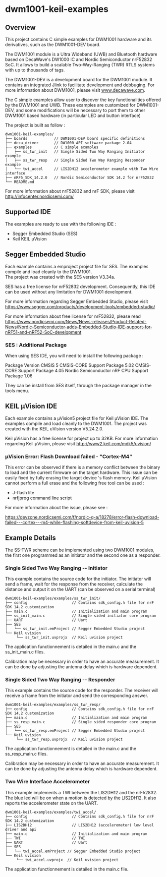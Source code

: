 # dwm1001-keil-examples
## Overview

This project contains C simple examples for DWM1001 hardware and its derivatives, such as the DWM1001-DEV board.

The DWM1001 module is a Ultra Wideband (UWB) and Bluetooth hardware based on DecaWave's DW1000 IC and Nordic Semiconductor nrF52832 SoC. It allows to build a scalable Two-Way-Ranging (TWR) RTLS systems with up to thousands of tags. 

The DWM1001-DEV is a development board for the DWM1001 module. It contains an integrated Jlink to facilitate development and debbuging.
For more information about DWM1001, please visit www.decawave.com.

The C simple examples allow user to discover the key functionalities offered by the DWM1001 and UWB. These examples are customized for DWM1001-DEV, and some modifications will be necessary to port them to other DWM1001 based hardware (in particular LED and button interface)

The project is built as follow : 
```
dwm1001-keil-examples/
├── boards            // DWM1001-DEV board specific definitions
├── deca_driver       // DW1000 API software package 2.04 
├── examples          // C simple examples 
│   ├── ss_twr_init   // Single Sided Two Way Ranging Initiator example
│   ├── ss_twr_resp   // Single Sided Two Way Ranging Responder example
│   └── twi_accel     // LIS2DH12 accelerometer example with Two Wire interface 
├── nRF5_SDK_14.2.0   // Nordic Semiconductor SDK 14.2 for nrF52832
└── README.md
```
For more information about nrF52832 and nrF SDK, please visit http://infocenter.nordicsemi.com/

## Supported IDE

The examples are ready to use with the following IDE :
* Segger Embedded Studio (SES)
* Keil KEIL µVision

## Segger Embedded Studio

Each example contains a emproject project file for SES. The examples compile and load cleanly to the DWM1001.   
The project was created with the SES version V3.34a. 

SES has a free license for nrF52832 development. Consequently, this IDE can be used without any limitation for DWM1001 development.

For more information regarding Segger Embedded Studio, please visit https://www.segger.com/products/development-tools/embedded-studio/

For more information about free license for nrF52832, please read https://www.nordicsemi.com/News/News-releases/Product-Related-News/Nordic-Semiconductor-adds-Embedded-Studio-IDE-support-for-nRF51-and-nRF52-SoC-development

### SES : Additional Package

When using SES IDE, you will need to install the following package :

Package                                                  Version
CMSIS 5 CMSIS-CORE Support Package                       5.02
CMSIS-CORE Support Package                               4.05
Nordic Semiconductor nRF CPU Support Package             1.06

They can be install from SES itself, through the package manager in the tools menu. 

## KEIL µVision IDE

Each example contains a µVision5 project file for Keil µVision IDE. The examples compile and load cleanly to the DWM1001.
The project was created with the KEIL uVision version V5.24.2.0. 

Keil µVision has a free license for project up to 32KB. For more information regarding Keil µVision, please visit http://www2.keil.com/mdk5/uvision/

### µVision Error: Flash Download failed - "Cortex-M4"

This error can be observed if there is a memory conflict between the binary to load and the current firmware on the target hardware. This issue can be easily fixed by fully erasing the target device 's flash memory. Keil µVision cannot perform a full erase and the following free tool can be used :

* J-flash lite 
* nrfjprog command line script

For more information about the issue, please see :

https://devzone.nordicsemi.com/f/nordic-q-a/18278/error-flash-download-failed---cortex---m4-while-flashing-softdevice-from-keil-uvision-5

## Example Details 

The SS-TWR scheme can be implemented using two DWM1001 modules, the first one programmed as an initiator and the second one as a responder.

### Single Sided Two Way Ranging -- Initiator

This example contains the source code for the initiator. The initiator will send a frame, wait for the response from the receiver, calculate the distance and output it on the UART (can be observed on a serial terminal)

```
dwm1001-keil-examples/examples/ss_twr_init/
├── config                    // Contains sdk_config.h file for nrF SDK 14.2 customization
├── main.c                    // Initialization and main program
├── ss_init_main.c            // Single sided initiator core program
├── UART                      // Uart 
├── SES
│   └── ss_twr_init.emProject // Segger Embedded Studio project
└── Keil uvision
     └── ss_twr_init.uvprojx  // Keil uvision project

```
The application functionnement is detailed in the main.c and the ss_init_main.c files. 

Calibration may be necessary in order to have an accurate measurement. It can be done by adjusting the antenna delay which is hardware dependent. 

### Single Sided Two Way Ranging -- Responder

This example contains the source code for the responder. The receiver will receive a frame from the initiator and send the corresponding answer.

```
dwm1001-keil-examples/examples/ss_twr_resp/
├── config                    // Contains sdk_config.h file for nrF SDK 14.2 customization
├── main.c                    // Initialization and main program
├── ss_resp_main.c            // Single sided responder core program
├── SES
│   └── ss_twr_resp.emProject // Segger Embedded Studio project
└── Keil uvision
     └── ss_twr_resp.uvprojx  // Keil uvision project
```
The application functionnement is detailed in the main.c and the ss_resp_main.c files. 

Calibration may be necessary in order to have an accurate measurement. It can be done by adjusting the antenna delay which is hardware dependent. 

### Two Wire Interface Accelerometer

This example implements a TWI between the LIS2DH12 and the nrF52832. 
The blue led will be on when a motion is detected by the LIS2DH12. It also reports the accelerometer state on the UART.

```
dwm1001-keil-examples/examples/twi_accel/
├── config                    // Contains sdk_config.h file for nrF SDK 14.2 customization
├── LIS2DH12                  // LIS2DH12 (accelerometer) low level driver and api
├── main.c                    // Initialization and main program
├── TWI                       // TWI
├── UART                      // Uart
├── SES
│   └── twi_accel.emProject // Segger Embedded Studio project
└── Keil uvision
     └── twi_accel.uvprojx  // Keil uvision project
```
The application functionnement is detailed in the main.c file.





